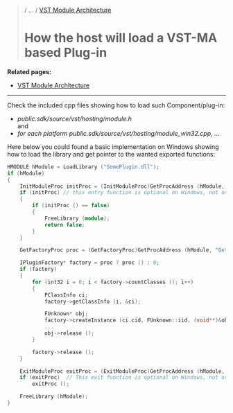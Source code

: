 >/ ... / [VST Module Architecture](../VST+Module+Architecture/Index.md)
>
># How the host will load a VST-MA based Plug-in

**Related pages:**

- [VST Module Architecture](../VST+Module+Architecture/Index.md)

---

Check the included cpp files showing how to load such Component/plug-in:

- *public.sdk/source/vst/hosting/module.h*\
and
- *for each platform public.sdk/source/vst/hosting/module_win32.cpp, ...*

Here below you could found a basic implementation on Windows showing how to load the library and get pointer to the wanted exported functions:

``` c++
HMODULE hModule = LoadLibrary ("SomePlugin.dll");
if (hModule)
{
    InitModuleProc initProc = (InitModuleProc)GetProcAddress (hModule, "InitDll");
    if (initProc) // this entry function is optional on Windows, not on MacOS and Linux!
    {
        if (initProc () == false)
        {
            FreeLibrary (module);
            return false;
        }
    }

    GetFactoryProc proc = (GetFactoryProc)GetProcAddress (hModule, "GetPluginFactory");

    IPluginFactory* factory = proc ? proc () : 0;
    if (factory)
    {
        for (int32 i = 0; i < factory->countClasses (); i++)
        {
            PClassInfo ci;
            factory->getClassInfo (i, &ci);

            FUnknown* obj;
            factory->createInstance (ci.cid, FUnknown::iid, (void**)&obj);
            ...
            obj->release ();
        }

        factory->release ();
    }

    ExitModuleProc exitProc = (ExitModuleProc)GetProcAddress (hModule, "ExitDll");
    if (exitProc)  // This exit function is optional on Windows, not on MacOS and Linux!  
        exitProc ();

    FreeLibrary (hModule);
}
```
